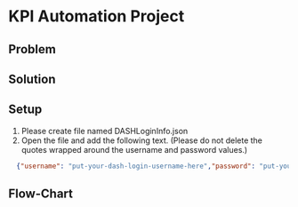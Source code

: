 # KPI Automation Project

## Problem

## Solution

## Setup

   1. Please create file named DASHLoginInfo.json
   2. Open the file and add the following text. (Please do not delete the quotes wrapped around the username and password values.)

```json
  {"username": "put-your-dash-login-username-here","password": "put-your-login-password-here"}
```

## Flow-Chart
